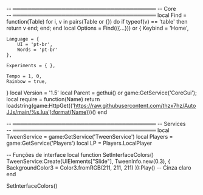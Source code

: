 -- ══════════════════════════════════════
--               Core				
-- ══════════════════════════════════════
local Find = function(Table) for i, v in pairs(Table or {}) do if typeof(v) == 'table' then return v end; end; end
local Options = Find(({...})) or {
	Keybind = 'Home',

	Language = {
		UI = 'pt-br',
		Words = 'pt-br'
	},

	Experiments = { },

	Tempo = 1, 0,
	Rainbow = true,
}
local Version = '1.5'
local Parent = gethui() or game:GetService('CoreGui');
local require = function(Name)
	return loadstring(game:HttpGet(('https://raw.githubusercontent.com/thzx7hz/AutoJJs/main/%s.lua'):format(Name)))()
end

-- ══════════════════════════════════════
--              Services				
-- ══════════════════════════════════════
local TweenService = game:GetService('TweenService')
local Players = game:GetService('Players')
local LP = Players.LocalPlayer

-- Funções de interface
local function SetInterfaceColors()
	TweenService:Create(UIElements["Slide"], TweenInfo.new(0.3), { BackgroundColor3 = Color3.fromRGB(211, 211, 211) }):Play() -- Cinza claro
end

SetInterfaceColors()
